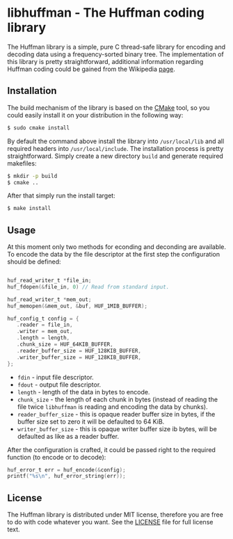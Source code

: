 # libhuffman - The Huffman coding library

The Huffman library is a simple, pure C thread-safe library for encoding and decoding data using a frequency-sorted binary tree.
The implementation of this library is pretty straightforward, additional information regarding Huffman coding could be gained from the Wikipedia [page](https://en.wikipedia.org/wiki/Huffman_coding).

## Installation

The build mechanism of the library is based on the [CMake](https://cmake.org) tool, so you could easily install it on your distribution in the following way:
```bash
$ sudo cmake install
```

By default the command above install the library into ```/usr/local/lib``` and all required headers into ```/usr/local/include```.
The installation process is pretty straightforward. Simply create a new directory ```build``` and generate required makefiles:
```bash
$ mkdir -p build
$ cmake ..
```

After that simply run the install target:
```bash
$ make install
```

## Usage

At this moment only two methods for econding and deconding are available.
To encode the data by the file descriptor at the first step the configuration should be defined:
```c

huf_read_writer_t *file_in;
huf_fdopen(&file_in, 0) // Read from standard input.

huf_read_writer_t *mem_out;
huf_memopen(&mem_out, &buf, HUF_1MIB_BUFFER);

huf_config_t config = {
   .reader = file_in,
   .writer = mem_out,
   .length = length,
   .chunk_size = HUF_64KIB_BUFFER,
   .reader_buffer_size = HUF_128KIB_BUFFER,
   .writer_buffer_size = HUF_128KIB_BUFFER,
};
```

- ```fdin``` - input file descriptor.
- ```fdout``` - output file descriptor.
- ```length``` - length of the data in bytes to encode.
- ```chunk_size``` - the length of each chunk in bytes (instead of reading the file twice ```libhuffman``` is reading and encoding the data by chunks).
- ```reader_buffer_size``` - this is opaque reader buffer size in bytes, if the buffer size set to zero it will be defaulted to 64 KiB.
- ```writer_buffer_size``` - this is opaque writer buffer size ib bytes, will be defaulted as like as a reader buffer.

After the configuration is crafted, it could be passed right to the required function (to encode or to decode):
```c
huf_error_t err = huf_encode(&config);
printf("%s\n", huf_error_string(err));
```

## License

The Huffman library is distributed under MIT license, therefore you are free to do with code whatever you want. See the [LICENSE](LICENSE) file for full license text.
